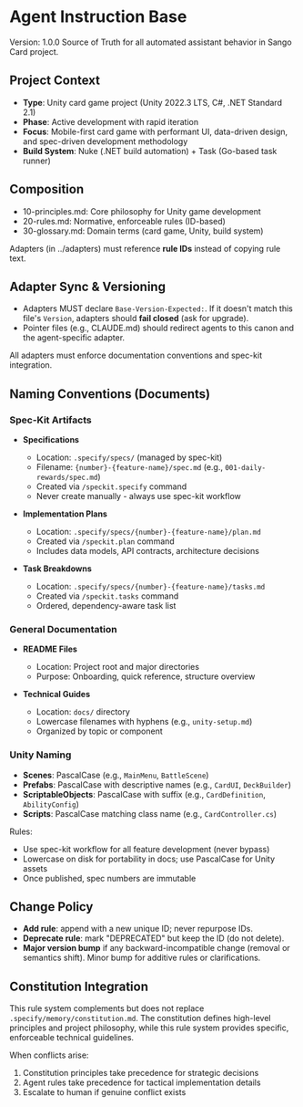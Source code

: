 # Agent Instruction Base
Version: 1.0.0
Source of Truth for all automated assistant behavior in Sango Card project.

## Project Context
- **Type**: Unity card game project (Unity 2022.3 LTS, C#, .NET Standard 2.1)
- **Phase**: Active development with rapid iteration
- **Focus**: Mobile-first card game with performant UI, data-driven design, and spec-driven development methodology
- **Build System**: Nuke (.NET build automation) + Task (Go-based task runner)

## Composition
- 10-principles.md: Core philosophy for Unity game development
- 20-rules.md: Normative, enforceable rules (ID-based)
- 30-glossary.md: Domain terms (card game, Unity, build system)

Adapters (in ../adapters) must reference **rule IDs** instead of copying rule text.

## Adapter Sync & Versioning
- Adapters MUST declare `Base-Version-Expected:`. If it doesn't match this file's `Version`, adapters should **fail closed** (ask for upgrade).
- Pointer files (e.g., CLAUDE.md) should redirect agents to this canon and the agent-specific adapter.

All adapters must enforce documentation conventions and spec-kit integration.

## Naming Conventions (Documents)

### Spec-Kit Artifacts
- **Specifications**
  - Location: `.specify/specs/` (managed by spec-kit)
  - Filename: `{number}-{feature-name}/spec.md` (e.g., `001-daily-rewards/spec.md`)
  - Created via `/speckit.specify` command
  - Never create manually - always use spec-kit workflow
  
- **Implementation Plans**
  - Location: `.specify/specs/{number}-{feature-name}/plan.md`
  - Created via `/speckit.plan` command
  - Includes data models, API contracts, architecture decisions
  
- **Task Breakdowns**
  - Location: `.specify/specs/{number}-{feature-name}/tasks.md`
  - Created via `/speckit.tasks` command
  - Ordered, dependency-aware task list

### General Documentation
- **README Files**
  - Location: Project root and major directories
  - Purpose: Onboarding, quick reference, structure overview
  
- **Technical Guides**
  - Location: `docs/` directory
  - Lowercase filenames with hyphens (e.g., `unity-setup.md`)
  - Organized by topic or component

### Unity Naming
- **Scenes**: PascalCase (e.g., `MainMenu`, `BattleScene`)
- **Prefabs**: PascalCase with descriptive names (e.g., `CardUI`, `DeckBuilder`)
- **ScriptableObjects**: PascalCase with suffix (e.g., `CardDefinition`, `AbilityConfig`)
- **Scripts**: PascalCase matching class name (e.g., `CardController.cs`)

Rules:
- Use spec-kit workflow for all feature development (never bypass)
- Lowercase on disk for portability in docs; use PascalCase for Unity assets
- Once published, spec numbers are immutable

## Change Policy
- **Add rule**: append with a new unique ID; never repurpose IDs.
- **Deprecate rule**: mark "DEPRECATED" but keep the ID (do not delete).
- **Major version bump** if any backward-incompatible change (removal or semantics shift). Minor bump for additive rules or clarifications.

## Constitution Integration
This rule system complements but does not replace `.specify/memory/constitution.md`. The constitution defines high-level principles and project philosophy, while this rule system provides specific, enforceable technical guidelines.

When conflicts arise:
1. Constitution principles take precedence for strategic decisions
2. Agent rules take precedence for tactical implementation details
3. Escalate to human if genuine conflict exists
